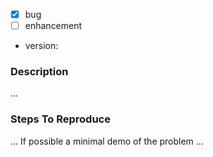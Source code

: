 * [x] bug
* [ ] enhancement
* version: <!-- exact release version. PHP version, OS, web server if relevant -->

### Description
...

### Steps To Reproduce
... If possible a minimal demo of the problem ...

<!--
REMEMBER, AN ISSUE IS NOT THE PLACE TO ASK QUESTIONS. We will be happy to help you on Gitter https://gitter.im/nette/nette

A good bug report shouldn't leave others needing to chase you up for more information. Please try to be as detailed as possible in your report.
Feature requests are welcome. Explain your intentions. It's up to you to make a strong case to convince the project's developers of the merits of this feature.
-->
